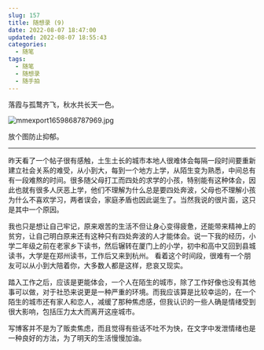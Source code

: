 ```yaml
---
slug: 157
title: 随想录 (9)
date: 2022-08-07 18:47:00
updated: 2022-08-07 18:55:43
categories: 
  - 随笔
tags: 
  - 随笔
  - 随想录
  - 随手拍
---
```



落霞与孤鹜齐飞，秋水共长天一色。

![mmexport1659868787969.jpg](https://imgurl.zburu.com/images/2022/08/07/62ef97ac2f8ee.jpg)

放个图防止抑郁。

---

昨天看了一个帖子很有感触，土生土长的城市本地人很难体会每隔一段时间要重新建立社会关系的难受，从小到大，每到一个地方上学，从陌生变为熟悉，中间总有有一段难熬的时间。很多随父母打工而四处的求学的小孩，特别能有这种体会，因此也就有很多人厌恶上学，他们不理解为什么总是要四处奔波，父母也不理解小孩为什么不喜欢学习，两者误会，家庭矛盾也因此诞生了。当然我说的很片面，这只是其中一个原因。

我也只是想让自己牢记，原来艰苦的生活不但让身心变得疲惫，还能带来精神上的贫穷，让自己明白原来还有这种只有四处奔波的人才能体会。说一下我的经历，小学二年级之前在老家乡下读书，然后辗转在厦门上的小学，初中和高中又回到县城读书，大学是在郑州读书，工作后又来到杭州。
看着这个时间段，很难有一个朋友可以从小到大陪着你，大多数人都是这样，悲哀又现实。

踏入工作之后，应该是更能体会，一个人在陌生的城市，除了工作好像也没有其他事可以做，对于社恐来说更是一种严重的环境。而我应该算是比较幸运的，在一个陌生的城市还有家人和恋人，减缓了那种焦虑感，但我认识的一些人确是情绪受到很大影响，包括压力太大而离开这座城市。

写博客并不是为了贩卖焦虑，而且觉得有些话不吐不为快，在文字中发泄情绪也是一种良好的方法，为了明天的生活慢慢加油。